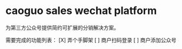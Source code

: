 caoguo sales wechat platform
===============================

为第三方公众号提供简约可扩展的分销解决方案。

需要完成的功能列表：
[X] 弄个手脚架
[ ] 商户扫码登录
[ ] 商户添加公众号
